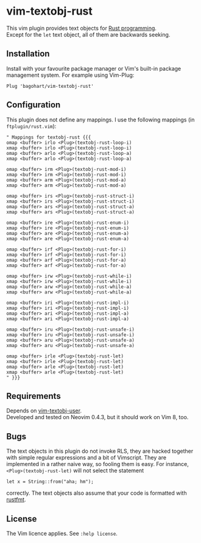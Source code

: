 # vim-textobj-rust
This vim plugin provides text objects for [Rust programming](https://www.rust-lang.org/).\
Except for the `let` text object, all of them are backwards seeking.

## Installation
Install with your favourite package manager or Vim's built-in package management system.
For example using Vim-Plug:
```
Plug 'bagohart/vim-textobj-rust'
```

## Configuration
This plugin does not define any mappings.
I use the following mappings (in `ftplugin/rust.vim`):

```
" Mappings for textobj-rust {{{
omap <buffer> irlo <Plug>(textobj-rust-loop-i)
xmap <buffer> irlo <Plug>(textobj-rust-loop-i)
omap <buffer> arlo <Plug>(textobj-rust-loop-a)
xmap <buffer> arlo <Plug>(textobj-rust-loop-a)

omap <buffer> irm <Plug>(textobj-rust-mod-i)
xmap <buffer> irm <Plug>(textobj-rust-mod-i)
omap <buffer> arm <Plug>(textobj-rust-mod-a)
xmap <buffer> arm <Plug>(textobj-rust-mod-a)

omap <buffer> irs <Plug>(textobj-rust-struct-i)
xmap <buffer> irs <Plug>(textobj-rust-struct-i)
omap <buffer> ars <Plug>(textobj-rust-struct-a)
xmap <buffer> ars <Plug>(textobj-rust-struct-a)

omap <buffer> ire <Plug>(textobj-rust-enum-i)
xmap <buffer> ire <Plug>(textobj-rust-enum-i)
omap <buffer> are <Plug>(textobj-rust-enum-a)
xmap <buffer> are <Plug>(textobj-rust-enum-a)

omap <buffer> irf <Plug>(textobj-rust-for-i)
xmap <buffer> irf <Plug>(textobj-rust-for-i)
omap <buffer> arf <Plug>(textobj-rust-for-a)
xmap <buffer> arf <Plug>(textobj-rust-for-a)

omap <buffer> irw <Plug>(textobj-rust-while-i)
xmap <buffer> irw <Plug>(textobj-rust-while-i)
omap <buffer> arw <Plug>(textobj-rust-while-a)
xmap <buffer> arw <Plug>(textobj-rust-while-a)

omap <buffer> iri <Plug>(textobj-rust-impl-i)
xmap <buffer> iri <Plug>(textobj-rust-impl-i)
omap <buffer> ari <Plug>(textobj-rust-impl-a)
xmap <buffer> ari <Plug>(textobj-rust-impl-a)

omap <buffer> iru <Plug>(textobj-rust-unsafe-i)
xmap <buffer> iru <Plug>(textobj-rust-unsafe-i)
omap <buffer> aru <Plug>(textobj-rust-unsafe-a)
xmap <buffer> aru <Plug>(textobj-rust-unsafe-a)

omap <buffer> irle <Plug>(textobj-rust-let)
xmap <buffer> irle <Plug>(textobj-rust-let)
omap <buffer> arle <Plug>(textobj-rust-let)
xmap <buffer> arle <Plug>(textobj-rust-let)
" }}}
```

## Requirements
Depends on [vim-textobj-user](https://github.com/kana/vim-textobj-user).\
Developed and tested on Neovim 0.4.3, but it should work on Vim 8, too.

## Bugs
The text objects in this plugin do not invoke RLS, they are hacked together with simple regular expressions and a bit of Vimscript. They are implemented in a rather naive way, so fooling them is easy.
For instance, `<Plug>(textobj-rust-let)` will not select the statement 
```
let x = String::from("aha; hm");
```
correctly.
The text objects also assume that your code is formatted with [rustfmt](https://github.com/rust-lang/rustfmt).

## License
The Vim licence applies. See `:help license`.
